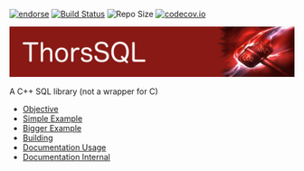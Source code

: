 [![endorse](http://api.coderwall.com/lokiastari/endorsecount.png)](http://coderwall.com/lokiastari)
[![Build Status](https://travis-ci.org/Loki-Astari/ThorsSQL.svg?branch=master)](https://travis-ci.org/Loki-Astari/ThorsSQL)
![Repo Size](https://reposs.herokuapp.com/?path=Loki-Astari/ThorsSQL)
[![codecov.io](http://codecov.io/github/Loki-Astari/ThorsSQL/coverage.svg?branch=master)](http://codecov.io/github/Loki-Astari/ThorsSQL?branch=master)

![ThorStream](img/stream.jpg)

A C++ SQL library (not a wrapper for C)

* [Objective](doc/objective.md)
* [Simple Example](doc/example1.md)
* [Bigger Example](doc/example2.md)
* [Building](doc/building.md)
* [Documentation Usage](doc/usage.md)
* [Documentation Internal](doc/internal.md)


